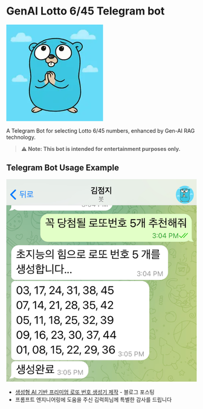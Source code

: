 # GenAI Lotto 6/45 Telegram bot

![logo](_data/gopher_prey_256.webp)

A Telegram Bot for selecting Lotto 6/45 numbers, enhanced by Gen-AI RAG technology.

> **⚠️ Note: This bot is intended for entertainment purposes only.**

## Telegram Bot Usage Example

![tgbot](_data/kimjumji_bot.webp)

- [생성형 AI 기반 프리미엄 로또 번호 생성기 제작](https://homin.dev/blog/post/20250425_genai_lotto_tg_bot/) - 블로그 포스팅
- 프롬프트 엔지니어링에 도움을 주신 김럭희님께 특별한 감사를 드립니다